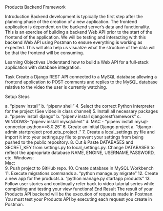 Products Backend Framework

Introduction
Backend development is typically the first step after the planning phase of the creation of a new application. The frontend application is dependent on the backend server’s data and functionality. This is an exercise of building a backend Web API prior to the start of the frontend of the application. We will be testing and interacting with this backend Web API using Postman to ensure everything is working as expected. This will also help us visualize what the structure of the data will be that the frontend will be consuming.

Learning Objectives
Understand how to build a Web API for a full-stack application with database integration.

Task 
Create a Django REST API connected to a MySQL database allowing a frontend application to POST comments and replies to the MySQL database relative to the video the user is currently watching.

Setup Steps
<!-- 1.	Make a GitHub Repository (** with Python gitignore **)  -->
<!-- 2.	Clone down repository to local computer -->
<!-- 3.	Open folder in VS code and create/activate a local venv -->
a.	“pipenv install”
b.	“pipenv shell”
4.	Select the correct Python interpreter for the project (See video in class channel)
5.	Install all necessary packages
a.	“pipenv install django”
b.	“pipenv install djangorestframework”
c.	WINDOWS- “pipenv install mysqlclient”
d.	MAC - “pipenv install mysql-connector-python==8.0.26”
6.	Create an initial Django project 
a.	“django-admin startproject products_project .”
7.	Create a local_settings.py file and import it into your settings.py file to prevent your settings from being pushed to the public repository. 
8.	Cut & Paste DATABASES and SECRET_KEY from settings.py to local_settings.py. Change DATABASES to reflect the appropriate database NAME, ENGINE, USERNAME,PASSWORD, etc.
Windows:  
Mac:  
9.	Push project to GitHub repo.
10.	Create database in MySQL Workbench
11.	Execute migrations commands
a.	“python manage.py migrate”
12.	Create a new app for the products
a.	“python manage.py startapp products”
13.	Follow user stories and continually refer back to video tutorial series while completing and testing your view functions!
End Result
The result of your Products API backend will be the execution of requests made in Postman.
You must test your Products API by executing each request you create in Postman. 

